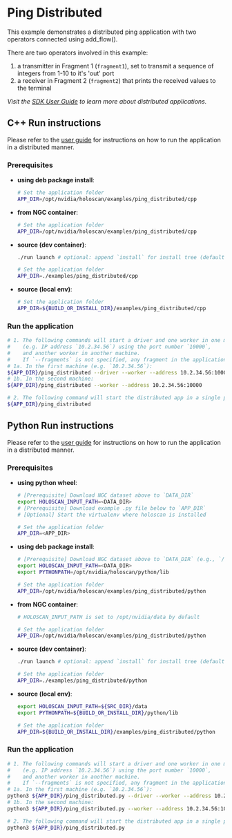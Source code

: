 # Ping Distributed

This example demonstrates a distributed ping application with two operators connected using add_flow().

There are two operators involved in this example:
  1. a transmitter in Fragment 1 (`fragment1`), set to transmit a sequence of integers from 1-10 to it's 'out' port
  2. a receiver in Fragment 2 (`fragment2`) that prints the received values to the terminal

*Visit the [SDK User Guide](https://docs.nvidia.com/holoscan/sdk-user-guide/holoscan_create_distributed_app.html) to learn more about distributed applications.*

## C++ Run instructions

Please refer to the [user guide](https://docs.nvidia.com/holoscan/sdk-user-guide/holoscan_create_distributed_app.html#building-and-running-a-distributed-application) for instructions on how to run the application in a distributed manner.

### Prerequisites

* **using deb package install**:
  ```bash
  # Set the application folder
  APP_DIR=/opt/nvidia/holoscan/examples/ping_distributed/cpp
  ```

* **from NGC container**:
  ```bash
  # Set the application folder
  APP_DIR=/opt/nvidia/holoscan/examples/ping_distributed/cpp
  ```
* **source (dev container)**:
  ```bash
  ./run launch # optional: append `install` for install tree (default: `build`)

  # Set the application folder
  APP_DIR=./examples/ping_distributed/cpp
  ```
* **source (local env)**:
  ```bash
  # Set the application folder
  APP_DIR=${BUILD_OR_INSTALL_DIR}/examples/ping_distributed/cpp
  ```

### Run the application

```bash
# 1. The following commands will start a driver and one worker in one machine
#    (e.g. IP address `10.2.34.56`) using the port number `10000`,
#    and another worker in another machine.
#    If `--fragments` is not specified, any fragment in the application will be chosen to run.
# 1a. In the first machine (e.g. `10.2.34.56`):
${APP_DIR}/ping_distributed --driver --worker --address 10.2.34.56:10000
# 1b. In the second machine:
${APP_DIR}/ping_distributed --worker --address 10.2.34.56:10000

# 2. The following command will start the distributed app in a single process
${APP_DIR}/ping_distributed
```

## Python Run instructions

Please refer to the [user guide](https://docs.nvidia.com/holoscan/sdk-user-guide/holoscan_create_distributed_app.html#building-and-running-a-distributed-application) for instructions on how to run the application in a distributed manner.

### Prerequisites

* **using python wheel**:
  ```bash
  # [Prerequisite] Download NGC dataset above to `DATA_DIR`
  export HOLOSCAN_INPUT_PATH=<DATA_DIR>
  # [Prerequisite] Download example .py file below to `APP_DIR`
  # [Optional] Start the virtualenv where holoscan is installed

  # Set the application folder
  APP_DIR=<APP_DIR>
  ```
* **using deb package install**:
  ```bash
  # [Prerequisite] Download NGC dataset above to `DATA_DIR` (e.g., `/opt/nvidia/data`)
  export HOLOSCAN_INPUT_PATH=<DATA_DIR>
  export PYTHONPATH=/opt/nvidia/holoscan/python/lib

  # Set the application folder
  APP_DIR=/opt/nvidia/holoscan/examples/ping_distributed/python
  ```
* **from NGC container**:
  ```bash
  # HOLOSCAN_INPUT_PATH is set to /opt/nvidia/data by default

  # Set the application folder
  APP_DIR=/opt/nvidia/holoscan/examples/ping_distributed/python
  ```
* **source (dev container)**:
  ```bash
  ./run launch # optional: append `install` for install tree (default: `build`)

  # Set the application folder
  APP_DIR=./examples/ping_distributed/python
  ```
* **source (local env)**:
  ```bash
  export HOLOSCAN_INPUT_PATH=${SRC_DIR}/data
  export PYTHONPATH=${BUILD_OR_INSTALL_DIR}/python/lib

  # Set the application folder
  APP_DIR=${BUILD_OR_INSTALL_DIR}/examples/ping_distributed/python
  ```

### Run the application

```bash
# 1. The following commands will start a driver and one worker in one machine
#    (e.g. IP address `10.2.34.56`) using the port number `10000`,
#    and another worker in another machine.
#    If `--fragments` is not specified, any fragment in the application will be chosen to run.
# 1a. In the first machine (e.g. `10.2.34.56`):
python3 ${APP_DIR}/ping_distributed.py --driver --worker --address 10.2.34.56:10000
# 1b. In the second machine:
python3 ${APP_DIR}/ping_distributed.py --worker --address 10.2.34.56:10000

# 2. The following command will start the distributed app in a single process
python3 ${APP_DIR}/ping_distributed.py
```

